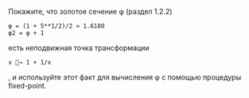 Покажите, что золотое сечение φ (раздел 1.2.2) 
```
φ = (1 + 5**1/2)/2 ≈ 1.6180
φ2 = φ + 1
```

есть неподвижная точка трансформации 
```
x 􏰀→ 1 + 1/x
```
, и используйте этот факт для вычисления φ с помощью процедуры fixed-point.